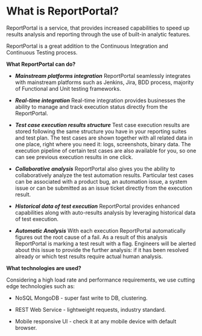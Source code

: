 # What is ReportPortal?

ReportPortal is a service, that provides increased capabilities to speed up results analysis and reporting through the use of built-in analytic features.

ReportPortal is a great addition to the Continuous Integration and Continuous
Testing process.

**What ReportPortal can do?**

- ***Mainstream platforms integration***
ReportPortal seamlessly integrates with mainstream platforms such as Jenkins, Jira, BDD process, majority of Functional and Unit testing frameworks.

- ***Real-time integration***
Real-time integration provides businesses the ability to manage and track execution status directly from the ReportPortal.

- ***Test case execution results structure***
Test case execution results are stored following the same structure you have in your reporting suites and test plan. The test cases are shown together with all related data in one place, right where you need it: logs, screenshots, binary data. The execution pipeline of certain test cases are also available for you, so one can see previous execution results in one click.

- ***Collaborative analysis***
ReportPortal also gives you the ability to collaboratively analyze the test automation results. Particular test cases can be associated with a product bug, an automation issue, a system issue or can be submitted as an issue ticket directly from the execution result. 

- ***Historical data of test execution***
ReportPortal provides enhanced capabilities along with auto-results analysis by
leveraging historical data of test execution.

- ***Automatic Analysis***
With each execution ReportPortal automatically figures out the root cause of a fail. As a result of this analysis ReportPortal is marking a test result with a flag. Engineers will be alerted about this issue to provide the further analysis: if it has been resolved already or which test results require actual human analysis.
 

**What technologies are used?**

Considering a high load rate and performance requirements, we use
cutting edge technologies such as:

-   NoSQL MongoDB - super fast write to DB, clustering.

-   REST Web Service - lightweight requests, industry standard.

-   Mobile responsive UI - check it at any mobile device with default browser.
